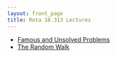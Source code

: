 ```yaml
---
layout: front_page
title: Rota 18.313 Lectures
---
```


* [Famous and Unsolved Problems](01_famous_and_unsolved_problems)
* [The Random Walk](12_the_random_walk)